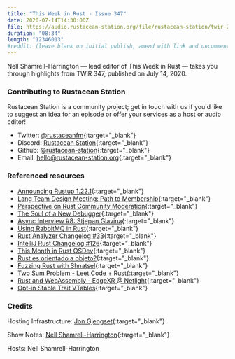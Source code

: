 ```yaml
---
title: "This Week in Rust - Issue 347"
date: 2020-07-14T14:30:00Z
file: https://audio.rustacean-station.org/file/rustacean-station/twir-2020-07-14.mp3
duration: "08:34"
length: "12346013"
#reddit: (leave blank on initial publish, amend with link and uncomment this line after Reddit thread has been posted)
---
```


Nell Shamrell-Harrington — lead editor of This Week in Rust — takes you through highlights from TWiR 347, published on July 14, 2020.

<!--
The episode introduction goes here.
The first paragraph should ideally be short, and is used in various
places as a "short description" for the episode. Any subsequent
paragraphs show up as "expanded description".
-->

### Contributing to Rustacean Station

<!-- You can probably leave this as-is -->

Rustacean Station is a community project; get in touch with us if you'd like to suggest an idea for an episode or offer your services as a host or audio editor!

 - Twitter: [@rustaceanfm](https://twitter.com/rustaceanfm){:target="_blank"}
 - Discord: [Rustacean Station](https://discord.gg/cHc3Gyc){:target="_blank"}
 - Github: [@rustacean-station](https://github.com/rustacean-station/){:target="_blank"}
 - Email: [hello@rustacean-station.org](mailto:hello@rustacean-station.org){:target="_blank"}

### Referenced resources

- [Announcing Rustup 1.22.1](https://blog.rust-lang.org/2020/07/08/Rustup-1.22.1.html){:target="_blank"}
- [Lang Team Design Meeting: Path to Membership](https://blog.rust-lang.org/inside-rust/2020/07/09/lang-team-path-to-membership.html){:target="_blank"}
- [Perspective on Rust Community Moderation](https://www.reddit.com/r/rust/comments/hnfnti/where_is_the_rust_community_allowed_to_talk_about/fxf65nf/){:target="_blank"}
- [The Soul of a New Debugger](https://nbaksalyar.github.io/2020/07/12/soul-of-a-new-debugger.html){:target="_blank"}
- [Async Interview #8: Stjepan Glavina](https://smallcultfollowing.com/babysteps/blog/2020/07/09/async-interview-8-stjepan-glavina/){:target="_blank"}
- [Using RabbitMQ in Rust](https://www.zupzup.org/rmq-in-rust/){:target="_blank"}
- [Rust Analyzer Changelog #33](https://rust-analyzer.github.io/thisweek/2020/07/13/changelog-33.html){:target="_blank"}
- [IntelliJ Rust Changelog #126](https://intellij-rust.github.io/2020/07/13/changelog-126.html){:target="_blank"}
- [This Month in Rust OSDev](https://rust-osdev.com/this-month/2020-06/){:target="_blank"}
- [Rust es orientado a objeto?](https://emanuelpeg.blogspot.com/2020/07/rust-es-orientado-objeto.html#.XwsegbMr_EQ.reddit){:target="_blank"}
- [Fuzzing Rust with Shnatsel](https://medium.com/@social_62682/fuzzing-rust-with-shnatsel-podcast-e1fa0dbc28a){:target="_blank"}
- [Two Sum Problem - Leet Code + Rust](https://www.youtube.com/watch?v=CMlHbAGkXjA&list=PLK_g1a_cAfaZuTXzDoQUAFEHCalKSCv9G&index=2){:target="_blank"}
- [Rust and WebAssembly - EdgeXR @ Netlight](https://www.youtube.com/watch?v=dmbqpg5BuBY){:target="_blank"}
- [Opt-in Stable Trait VTables](https://github.com/rust-lang/rfcs/pull/2955){:target="_blank"}

### Credits

Hosting Infrastructure: [Jon Gjengset](https://twitter.com/jonhoo/){:target="_blank"}

Show Notes: [Nell Shamrell-Harrington](https://twitter.com/nellshamrell){:target="_blank"}

Hosts: Nell Shamrell-Harrington
